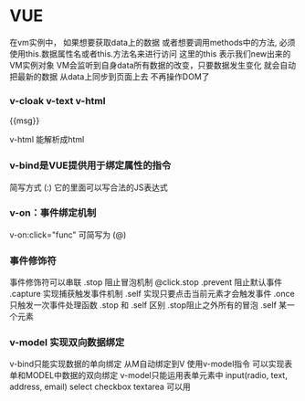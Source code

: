 # VUE

在vm实例中， 如果想要获取data上的数据 或者想要调用methods中的方法, 必须使用this.数据属性名或者this.方法名来进行访问 这里的this 表示我们new出来的VM实例对象 VM会监听到自身data所有数据的改变，只要数据发生变化 就会自动把最新的数据 从data上同步到页面上去  不再操作DOM了
### v-cloak v-text v-html
<p v-cloak>{{msg}}</p>
<p v-text="msg"></p>
v-html 能解析成html

### v-bind是VUE提供用于绑定属性的指令
简写方式 (:)
它的里面可以写合法的JS表达式

### v-on：事件绑定机制
v-on:click="func"
可简写为 (@)

### 事件修饰符
事件修饰符可以串联
.stop 阻止冒泡机制 @click.stop
.prevent 阻止默认事件
.capture  实现捕获触发事件机制
.self 实现只要点击当前元素才会触发事件
.once 只触发一次事件处理函数
.stop 和 .self 区别  .stop阻止之外所有的冒泡 .self 某一个元素

### v-model 实现双向数据绑定
v-bind只能实现数据的单向绑定 从M自动绑定到V 
使用v-model指令 可以实现表单和MODEL中数据的双向绑定
v-model只能运用表单元素中
input(radio, text, address, email) select checkbox  textarea 可以用